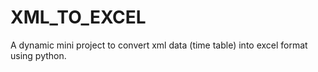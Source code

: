 # XML_TO_EXCEL
A dynamic mini project to convert xml data (time table) into excel format using python.
